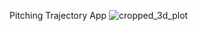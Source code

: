 Pitching Trajectory App
![cropped_3d_plot](https://github.com/user-attachments/assets/e424fadb-39c8-499e-be75-614cd3d58d21)
